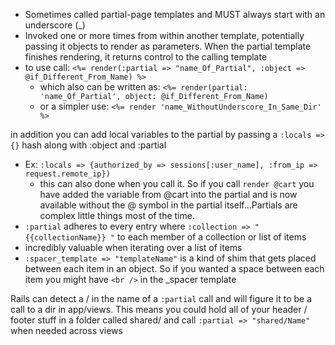 * Sometimes called partial-page templates and MUST always start with an underscore (_)
* Invoked one or more times from within another template, potentially passing it objects to render as parameters. When the partial template finishes rendering, it returns control to the calling template
* to use call: `<%= render(:partial => "name_Of_Partial", :object => @if_Different_From_Name) %>`
  * which also can be written as: `<%= render(partial: 'name_Of_Partial', object: @if_Different_From_Name)`
  * or a simpler use: `<%= render 'name_WithoutUnderscore_In_Same_Dir' %>`

in addition you can add local variables to the partial by passing a `:locals => {}` hash along with :object and :partial

* Ex: `:locals => {authorized_by => sessions[:user_name], :from_ip => request.remote_ip})`
  * this can also done when you call it. So if you call `render @cart` you have added the variable from @cart into the partial and is now available without the @ symbol in the partial itself...Partials are complex little things most of the time.
* `:partial` adheres to every entry where `:collection => " {{collectionName}} "` to each member of a collection or list of items
* incredibly valuable when iterating over a list of items
* `:spacer_template => "templateName"` is a kind of shim that gets placed between each item in an object. So if you wanted a space between each item you might have `<br />` in the _spacer template

Rails can detect a / in the name of a `:partial` call and will figure it to be a call to a dir in app/views. This means you could hold all of your header / footer stuff in a folder called shared/ and call `:partial => "shared/Name"` when needed across views